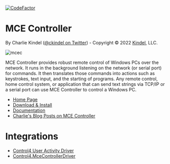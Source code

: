 [![CodeFactor](https://www.codefactor.io/repository/github/tig/mcec/badge)](https://www.codefactor.io/repository/github/tig/mcec)

# MCE Controller

By Charlie Kindel ([@ckindel on Twitter](http://www.twitter.com/ckindel)) - Copyright © 2022 [Kindel](http://www.kindel.com), LLC.

![mcec](https://tig.github.io/mcec/mainwindow.png "MCE Controller")

MCE Controller provides robust remote control of Windows PCs over the network. It runs in the background listening on the network (or serial port) for commands. It then translates those commands into actions such as keystrokes, text input, and the starting of programs. Any remote control, home control system, or application that can send text strings via TCP/IP or a serial port can use MCE Controller to control a Windows PC.

* [Home Page](https://tig.github.io/mcec/)
* [Download & Install](https://github.com/tig/mcec/releases)
* [Documentation](https://tig.github.io/mcec/documentation.html)
* [Charlie's Blog Posts on MCE Controller](https://ceklog.kindel.com/?s=mcec)

# Integrations
* [Control4 User Activity Driver](https://github.com/tig/User_Activity)
* [Control4.MceControllerDriver](https://github.com/garrynewman/Control4.MceControllerDriver)
